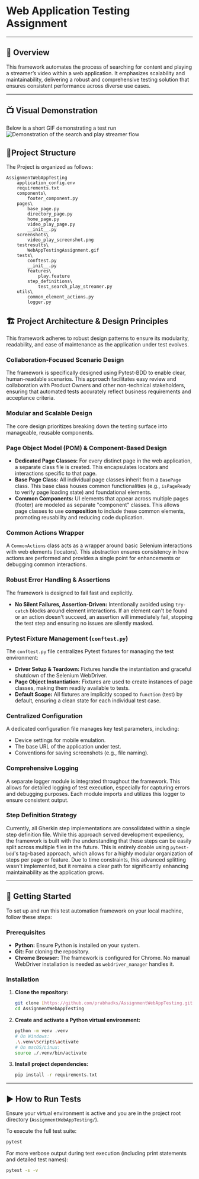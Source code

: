 # Web Application Testing Assignment

---

## 🚀 Overview
This framework automates the process of searching for content and playing a streamer’s video within a web application. It emphasizes scalability and maintainability, delivering a robust and comprehensive testing solution that ensures consistent performance across diverse use cases.

---

## 📺 Visual Demonstration

Below is a short GIF demonstrating a test run
![Demonstration of the search and play streamer flow](https://github.com/prabhadks/AssignmentWebAppTesting/blob/master/testresults/WebAppTestingAssignment.gif)

## 📁Project Structure

The Project is organized as follows:

```
AssignmentWebAppTesting
    application_config.env
    requirements.txt
    components\
        footer_component.py
    pages\
        base_page.py
        directory_page.py
        home_page.py
        video_play_page.py
        __init__.py
    screenshots\
        video_play_screenshot.png
    testresults\
        WebAppTestingAssignment.gif
    tests\
        conftest.py
        __init__.py
        features\
            play.feature
        step_definitions\
            test_search_play_streamer.py
    utils\
        common_element_actions.py
        logger.py
```

## 🏗️ Project Architecture & Design Principles
This framework adheres to robust design patterns to ensure its modularity, readability, and ease of maintenance as the application under test evolves.

### **Collaboration-Focused Scenario Design**
The framework is specifically designed using Pytest-BDD to enable clear, human-readable scenarios. This approach facilitates easy review and collaboration with Product Owners and other non-technical stakeholders, ensuring that automated tests accurately reflect business requirements and acceptance criteria.

### **Modular and Scalable Design**
The core design prioritizes breaking down the testing surface into manageable, reusable components.

### **Page Object Model (POM) & Component-Based Design**
* **Dedicated Page Classes:** For every distinct page in the web application, a separate class file is created. This encapsulates locators and interactions specific to that page.
* **Base Page Class:** All individual page classes inherit from a `BasePage` class. This base class houses common functionalities (e.g., `isPageReady` to verify page loading state) and foundational elements.
* **Common Components:** UI elements that appear across multiple pages (footer) are modeled as separate "component" classes. This allows page classes to use **composition** to include these common elements, promoting reusability and reducing code duplication.

### **Common Actions Wrapper**
A `CommonActions` class acts as a wrapper around basic Selenium interactions with web elements (locators). This abstraction ensures consistency in how actions are performed and provides a single point for enhancements or debugging common interactions.

### **Robust Error Handling & Assertions**
The framework is designed to fail fast and explicitly.

* **No Silent Failures, Assertion-Driven:** Intentionally avoided using `try-catch` blocks around element interactions. If an element can't be found or an action doesn't succeed, an assertion will immediately fail, stopping the test step and ensuring no issues are silently masked.

### **Pytest Fixture Management (`conftest.py`)**
The `conftest.py` file centralizes Pytest fixtures for managing the test environment:
* **Driver Setup & Teardown:** Fixtures handle the instantiation and graceful shutdown of the Selenium WebDriver.
* **Page Object Instantiation:** Fixtures are used to create instances of page classes, making them readily available to tests.
* **Default Scope:** All fixtures are implicitly scoped to `function` (test) by default, ensuring a clean state for each individual test case.

### **Centralized Configuration**
A dedicated configuration file manages key test parameters, including:
* Device settings for mobile emulation.
* The base URL of the application under test.
* Conventions for saving screenshots (e.g., file naming).

### **Comprehensive Logging**
A separate logger module is integrated throughout the framework. This allows for detailed logging of test execution, especially for capturing errors and debugging purposes. Each module imports and utilizes this logger to ensure consistent output.

### **Step Definition Strategy**
Currently, all Gherkin step implementations are consolidated within a single step definition file. While this approach served development expediency, the framework is built with the understanding that these steps can be easily split across multiple files in the future. This is entirely doable using `pytest-bdd`'s tag-based approach, which allows for a highly modular organization of steps per page or feature. Due to time constraints, this advanced splitting wasn't implemented, but it remains a clear path for significantly enhancing maintainability as the application grows.

---

## 🚀 Getting Started
To set up and run this test automation framework on your local machine, follow these steps:

### **Prerequisites**
* **Python:** Ensure Python is installed on your system.
* **Git:** For cloning the repository.
* **Chrome Browser:** The framework is configured for Chrome. No manual WebDriver installation is needed as `webdriver_manager` handles it.

### **Installation**
1.  **Clone the repository:**
    ```bash
    git clone [https://github.com/prabhadks/AssignmentWebAppTesting.git]
    cd AssignmentWebAppTesting
    ```
2.  **Create and activate a Python virtual environment:**
    ```bash
    python -m venv .venv
    # On Windows:
    .\.venv\Scripts\activate
    # On macOS/Linux:
    source ./.venv/bin/activate
    ```
3.  **Install project dependencies:**
    ```bash
    pip install -r requirements.txt
    ```

---

## ▶️ How to Run Tests
Ensure your virtual environment is active and you are in the project root directory (`AssignmentWebAppTesting/`).

To execute the full test suite:

```bash
pytest
```

For more verbose output during test execution (including print statements and detailed test names):

```bash
pytest -s -v
```
